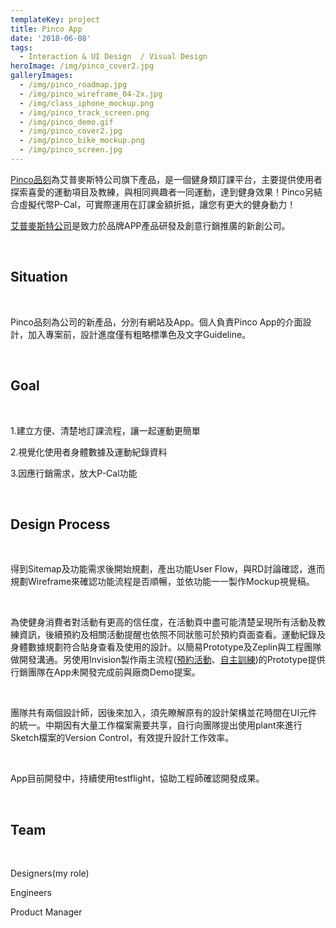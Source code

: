 ```yaml
---
templateKey: project
title: Pinco App
date: '2018-06-08'
tags:
  - Interaction & UI Design  / Visual Design
heroImage: /img/pinco_cover2.jpg
galleryImages:
  - /img/pinco_roadmap.jpg
  - /img/pinco_wireframe_04-2x.jpg
  - /img/class_iphone_mockup.png
  - /img/pinco_track_screen.png
  - /img/pinco_demo.gif
  - /img/pinco_cover2.jpg
  - /img/pinco_bike_mockup.png
  - /img/pinco_screen.jpg
---
```

[Pinco品刻](https://www.pinco.fit/)為艾普麥斯特公司旗下產品，是一個健身類訂課平台，主要提供使用者探索喜愛的運動項目及教練，與相同興趣者一同運動，達到健身效果！Pinco另結合虛擬代幣P-Cal，可實際運用在訂課金額折抵，讓您有更大的健身動力！

[艾普麥斯特公司](www.appmaster.cc)是致力於品牌APP產品研發及創意行銷推廣的新創公司。

<br/>

## Situation

<br/>

Pinco品刻為公司的新產品，分別有網站及App。個人負責Pinco App的介面設計，加入專案前，設計進度僅有粗略標準色及文字Guideline。

<br/>

## Goal

<br/>

1.建立方便、清楚地訂課流程，讓一起運動更簡單

2.視覺化使用者身體數據及運動紀錄資料

3.因應行銷需求，放大P-Cal功能

<br/>

## Design Process

<br/>

得到Sitemap及功能需求後開始規劃，產出功能User Flow，與RD討論確認，進而規劃Wireframe來確認功能流程是否順暢，並依功能一一製作Mockup視覺稿。

<br/>

為使健身消費者對活動有更高的信任度，在活動頁中盡可能清楚呈現所有活動及教練資訊，後續預約及相關活動提醒也依照不同狀態可於預約頁面查看。運動紀錄及身體數據規劃符合貼身查看及使用的設計。以簡易Prototype及Zeplin與工程團隊做開發溝通。另使用Invision製作兩主流程([預約活動](https://invis.io/W2H7KHWPGT4)、[自主訓練](https://invis.io/D8HDFY69VXE#/292572899))的Prototype提供行銷團隊在App未開發完成前與廠商Demo提案。

<br/>

團隊共有兩個設計師，因後來加入，須先瞭解原有的設計架構並花時間在UI元件的統一。中期因有大量工作檔案需要共享，自行向團隊提出使用plant來進行Sketch檔案的Version Control，有效提升設計工作效率。

<br/>

App目前開發中，持續使用testflight，協助工程師確認開發成果。

<br/>

## Team

<br/>

Designers(my role)

Engineers

Product Manager
